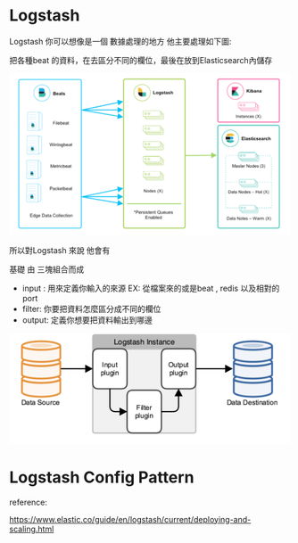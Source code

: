 # Logstash 

Logstash 你可以想像是一個 數據處理的地方 他主要處理如下圖:

把各種beat 的資料，在去區分不同的欄位，最後在放到Elasticsearch內儲存

![image](../images/Logstash%20Config/structure.png)

所以對Logstash 來說 他會有

基礎 由 三塊組合而成

* input : 用來定義你輸入的來源 EX: 從檔案來的或是beat , redis 以及相對的port
* filter: 你要把資料怎麼區分成不同的欄位
* output: 定義你想要把資料輸出到哪邊

![image](../images/Logstash%20Config/basic_logstash_pipeline.png)

# Logstash Config Pattern







reference:

https://www.elastic.co/guide/en/logstash/current/deploying-and-scaling.html